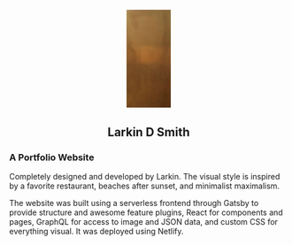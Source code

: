 <p align="center">
    <img alt="Larkin Smith's Logo" src="src/images/bronzeCardBackground.png" width="80" />
  </a>
</p>
<h2 align="center">
  Larkin D Smith
</h2>
<h3>A Portfolio Website</h3>
<p>Completely designed and developed by Larkin. The visual style is inspired by a favorite restaurant, beaches after sunset, and minimalist maximalism.</p>
<p>The website was built using a serverless frontend through Gatsby to provide structure and awesome feature plugins,  React for components and pages, GraphQL for access to image and JSON data, and custom CSS for everything visual. It was deployed using Netlify.</p>